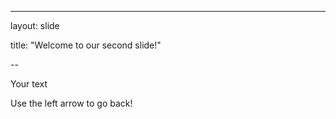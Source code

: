 ---

layout: slide

title: "Welcome to our second slide!"

--

Your text

Use the left arrow to go back!

